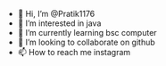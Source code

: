 - 👋 Hi, I’m @Pratik1176
- 👀 I’m interested in java
- 🌱 I’m currently learning bsc computer
- 💞️ I’m looking to collaborate on github
- 📫 How to reach me instagram

<!---
Pratik1176/Pratik1176 is a ✨ special ✨ repository because its `README.md` (this file) appears on your GitHub profile.
You can click the Preview link to take a look at your changes.
--->
